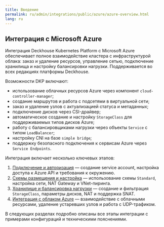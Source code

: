 ```yaml
---
title: Введение
permalink: ru/admin/integrations/public/azure/azure-overview.html
lang: ru
---
```


## Интеграция с Microsoft Azure

Интеграция Deckhouse Kubernetes Platform с Microsoft Azure обеспечивает полное взаимодействие кластера с инфраструктурой облака: заказ и удаление ресурсов, управление сетью, подключение хранилища и настройку балансировки нагрузки. Поддерживается во всех редакциях платформы Deckhouse.

Возможности DKP включают:

- использование облачных ресурсов Azure через компонент `cloud-controller-manager`;
- создание маршрутов и работа с подсетями в виртуальной сети;
- заказ и удаление узлов с актуализацией статуса и метаданных;
- подключение дисков через CSI-драйвер;
- автоматическое создание и настройку `StorageClass` для поддерживаемых типов дисков Azure;
- работу с балансировщиками нагрузки через объекты `Service` с типом `LoadBalancer`;
- настройку CNI на базе `simple bridge`;
- поддержку безопасного подключения к сервисам Azure через `Service Endpoints`.

Интеграция включает несколько ключевых этапов:

1. [Подключение и авторизация](./azure-authorization.html) — создание service account, настройка доступа к Azure API и требования к окружению.
1. [Схемы размещения и настройка](./azure-layout.html) — использование схемы `Standard`, настройка сети, NAT Gateway и VNet-пиринга.
1. [Хранилище и балансировка нагрузки](./azure-storage.html) — создание и фильтрация `StorageClass`, параметры дисков, NAT и поддержка SNAT.
1. [Интеграция с облаком Azure](./azure-services.html) — взаимодействие с облачными ресурсами, удаление устаревших узлов и работа с UDP-трафиком.

В следующих разделах подробно описаны все этапы интеграции с примерами конфигураций и техническими пояснениями.
